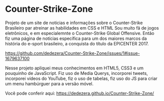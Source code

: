 # Counter-Strike-Zone
Projeto de um site de noticias e informações sobre o Counter-Strike Brasileiro par atreinar as habilidades em CSS e HTML
Sou muito fã de jogos eletrônicos, e em especialemnte o Counter-Strike Global Offensive. Então fiz uma página de notícias específica
para um dos maiores marcos da história do e-sport brasileiro, a conquista do título da EPICENTER 2017.

https://github.com/dedezera/Counter-Strike-Zone/issues/1#issue-1679637100

Nesse projeto apliquei meus conhecimentos em HTML5, CSS3 e um pouquinho de JavaScript. Fiz uso de Media Querys, incorporei tweets, incorporei vídeos do YouTube, fiz o uso de tabelas, fiz uso do JS para criar um menu hambúrguer para a versão móvel. 

Você pode conferir aqui: https://dedezera.github.io/Counter-Strike-Zone/
